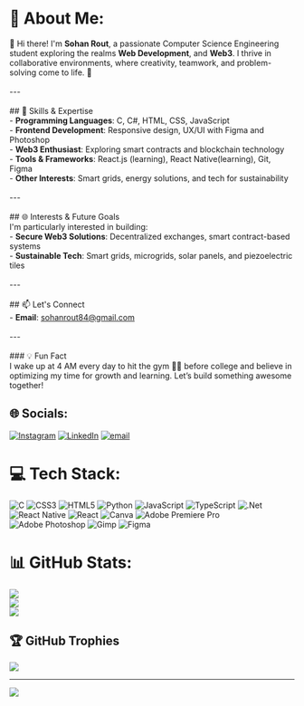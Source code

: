 # 💫 About Me:
👋 Hi there! I'm **Sohan Rout**, a passionate Computer Science Engineering student exploring the realms **Web Development**, and **Web3**. I thrive in collaborative environments, where creativity, teamwork, and problem-solving come to life. 🚀<br><br>---<br><br>## 🎯 Skills & Expertise<br>- **Programming Languages**: C, C#, HTML, CSS, JavaScript<br>- **Frontend Development**: Responsive design, UX/UI with Figma and Photoshop<br>- **Web3 Enthusiast**: Exploring smart contracts and blockchain technology<br>- **Tools & Frameworks**: React.js (learning), React Native(learning), Git, Figma<br>- **Other Interests**: Smart grids, energy solutions, and tech for sustainability<br><br>---<br><br>## 🌐 Interests & Future Goals<br>I'm particularly interested in building:<br>- **Secure Web3 Solutions**: Decentralized exchanges, smart contract-based systems<br>- **Sustainable Tech**: Smart grids, microgrids, solar panels, and piezoelectric tiles<br><br>---<br><br>## 📫 Let's Connect<br>- **Email**: sohanrout84@gmail.com<br><br>---<br><br>### 💡 Fun Fact<br>I wake up at 4 AM every day to hit the gym 🏋️‍♂️ before college and believe in optimizing my time for growth and learning. Let’s build something awesome together!


## 🌐 Socials:
[![Instagram](https://img.shields.io/badge/Instagram-%23E4405F.svg?logo=Instagram&logoColor=white)](https://instagram.com/https://www.instagram.com/sohan._rout/) [![LinkedIn](https://img.shields.io/badge/LinkedIn-%230077B5.svg?logo=linkedin&logoColor=white)](https://linkedin.com/in/www.linkedin.com/in/sohan-rout) [![email](https://img.shields.io/badge/Email-D14836?logo=gmail&logoColor=white)](mailto:sohanrout84@gmail.com) 

# 💻 Tech Stack:
![C](https://img.shields.io/badge/c-%2300599C.svg?style=for-the-badge&logo=c&logoColor=white) ![CSS3](https://img.shields.io/badge/css3-%231572B6.svg?style=for-the-badge&logo=css3&logoColor=white) ![HTML5](https://img.shields.io/badge/html5-%23E34F26.svg?style=for-the-badge&logo=html5&logoColor=white) ![Python](https://img.shields.io/badge/python-3670A0?style=for-the-badge&logo=python&logoColor=ffdd54) ![JavaScript](https://img.shields.io/badge/javascript-%23323330.svg?style=for-the-badge&logo=javascript&logoColor=%23F7DF1E) ![TypeScript](https://img.shields.io/badge/typescript-%23007ACC.svg?style=for-the-badge&logo=typescript&logoColor=white) ![.Net](https://img.shields.io/badge/.NET-5C2D91?style=for-the-badge&logo=.net&logoColor=white) ![React Native](https://img.shields.io/badge/react_native-%2320232a.svg?style=for-the-badge&logo=react&logoColor=%2361DAFB) ![React](https://img.shields.io/badge/react-%2320232a.svg?style=for-the-badge&logo=react&logoColor=%2361DAFB) ![Canva](https://img.shields.io/badge/Canva-%2300C4CC.svg?style=for-the-badge&logo=Canva&logoColor=white) ![Adobe Premiere Pro](https://img.shields.io/badge/Adobe%20Premiere%20Pro-9999FF.svg?style=for-the-badge&logo=Adobe%20Premiere%20Pro&logoColor=white) ![Adobe Photoshop](https://img.shields.io/badge/adobe%20photoshop-%2331A8FF.svg?style=for-the-badge&logo=adobe%20photoshop&logoColor=white) ![Gimp](https://img.shields.io/badge/Gimp-657D8B?style=for-the-badge&logo=gimp&logoColor=FFFFFF) ![Figma](https://img.shields.io/badge/figma-%23F24E1E.svg?style=for-the-badge&logo=figma&logoColor=white)
# 📊 GitHub Stats:
![](https://github-readme-stats.vercel.app/api?username=Sohan-Rout&theme=dark&hide_border=false&include_all_commits=true&count_private=true)<br/>
![](https://github-readme-streak-stats.herokuapp.com/?user=Sohan-Rout&theme=dark&hide_border=false)<br/>
![](https://github-readme-stats.vercel.app/api/top-langs/?username=Sohan-Rout&theme=dark&hide_border=false&include_all_commits=true&count_private=true&layout=compact)

## 🏆 GitHub Trophies
![](https://github-profile-trophy.vercel.app/?username=Sohan-Rout&theme=onedark&no-frame=false&no-bg=false&margin-w=4)

---
[![](https://visitcount.itsvg.in/api?id=Sohan-Rout&icon=1&color=0)](https://visitcount.itsvg.in)

<!-- Proudly created with GPRM ( https://gprm.itsvg.in ) -->
